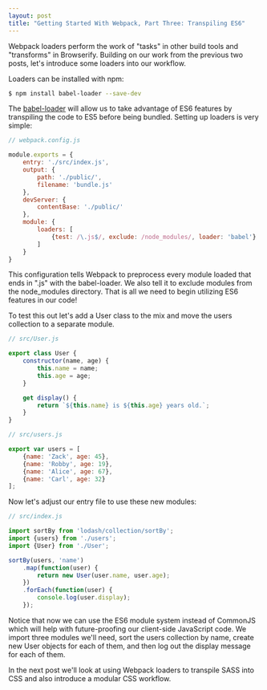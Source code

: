 ```yaml
---
layout: post
title: "Getting Started With Webpack, Part Three: Transpiling ES6"
---
```


Webpack loaders perform the work of "tasks" in other build tools and "transforms" in Browserify. Building on our work from the previous two posts, let's introduce some loaders into our workflow. 

Loaders can be installed with npm:

```bash
$ npm install babel-loader --save-dev
``` 

The [babel-loader](https://github.com/babel/babel-loader) will allow us to take advantage of ES6 features by transpiling the code to ES5 before being bundled. Setting up loaders is very simple:

```js
// webpack.config.js

module.exports = {
    entry: './src/index.js',
    output: {
        path: './public/',        
        filename: 'bundle.js'
    },
    devServer: {
        contentBase: './public/'
    },
    module: {
        loaders: [
            {test: /\.js$/, exclude: /node_modules/, loader: 'babel'}
        ]
    }
}
```

This configuration tells Webpack to preprocess every module loaded that ends in ".js" with the babel-loader. We also tell it to exclude modules from the node_modules directory. That is all we need to begin utilizing ES6 features in our code!

To test this out let's add a User class to the mix and move the users collection to a separate module.

```js
// src/User.js

export class User {
    constructor(name, age) {
        this.name = name;
        this.age = age;
    }

    get display() {
        return `${this.name} is ${this.age} years old.`;
    }
}
```

```js
// src/users.js

export var users = [
    {name: 'Zack', age: 45},
    {name: 'Robby', age: 19},
    {name: 'Alice', age: 67},
    {name: 'Carl', age: 32}
];
```

Now let's adjust our entry file to use these new modules:

```js
// src/index.js

import sortBy from 'lodash/collection/sortBy';
import {users} from './users';
import {User} from './User';

sortBy(users, 'name')
    .map(function(user) {
        return new User(user.name, user.age);
    })
    .forEach(function(user) {
        console.log(user.display);
    });
```

Notice that now we can use the ES6 module system instead of CommonJS which will help with future-proofing our client-side JavaScript code. We import three modules we'll need, sort the users collection by name, create new User objects for each of them, and then log out the display message for each of them.

In the next post we'll look at using Webpack loaders to transpile SASS into CSS and also introduce a modular CSS workflow.

